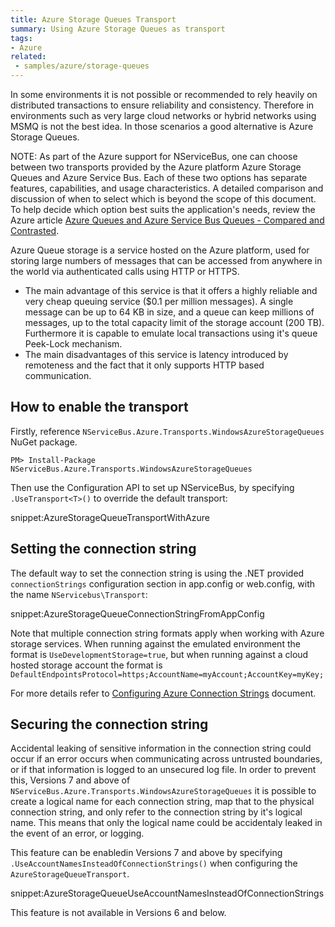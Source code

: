 ```yaml
---
title: Azure Storage Queues Transport
summary: Using Azure Storage Queues as transport
tags:
- Azure
related:
 - samples/azure/storage-queues
---
```


In some environments it is not possible or recommended to rely heavily on distributed transactions to ensure reliability and consistency. Therefore in environments such as very large cloud networks or hybrid networks using MSMQ is not the best idea. In those scenarios a good alternative is Azure Storage Queues.

NOTE: As part of the Azure support for NServiceBus, one can choose between two transports provided by the Azure platform Azure Storage Queues and Azure Service Bus. Each of these two options has separate features, capabilities, and usage characteristics. A detailed comparison and discussion of when to select which is beyond the scope of this document. To help decide which option best suits the application's needs, review the Azure article [Azure Queues and Azure Service Bus Queues - Compared and Contrasted](https://azure.microsoft.com/en-us/documentation/articles/service-bus-azure-and-service-bus-queues-compared-contrasted/).

Azure Queue storage is a service hosted on the Azure platform, used for storing large numbers of messages that can be accessed from anywhere in the world via authenticated calls using HTTP or HTTPS.

 * The main advantage of this service is that it offers a highly reliable and very cheap queuing service ($0.1 per million messages). A single message can be up to 64 KB in size, and a queue can keep millions of messages, up to the total capacity limit of the storage account (200 TB). Furthermore it is capable to emulate local transactions using it's queue Peek-Lock mechanism.
 * The main disadvantages of this service is latency introduced by remoteness and the fact that it only supports HTTP based communication.


## How to enable the transport

Firstly, reference `NServiceBus.Azure.Transports.WindowsAzureStorageQueues` NuGet package.

```
PM> Install-Package NServiceBus.Azure.Transports.WindowsAzureStorageQueues
```

Then use the Configuration API to set up NServiceBus, by specifying `.UseTransport<T>()` to override the default transport:

snippet:AzureStorageQueueTransportWithAzure


## Setting the connection string

The default way to set the connection string is using the .NET provided `connectionStrings` configuration section in app.config or web.config, with the name `NServicebus\Transport`:

snippet:AzureStorageQueueConnectionStringFromAppConfig

Note that multiple connection string formats apply when working with Azure storage services. When running against the emulated environment the format is `UseDevelopmentStorage=true`, but when running against a cloud hosted storage account the format is `DefaultEndpointsProtocol=https;AccountName=myAccount;AccountKey=myKey;`

For more details refer to [Configuring Azure Connection Strings](https://azure.microsoft.com/en-us/documentation/articles/storage-configure-connection-string/) document.


## Securing the connection string

Accidental leaking of sensitive information in the connection string could occur if an error occurs when communicating across untrusted boundaries, or if that information is logged to an unsecured log file. In order to prevent this, Versions 7 and above of `NServiceBus.Azure.Transports.WindowsAzureStorageQueues` it is possible to create a logical name for each connection string, map that to the physical connection string, and only refer to the connection string by it's logical name. This means that only the logical name could be accidentaly leaked in the event of an error, or logging.

This feature can be enabledin Versions 7 and above by specifying `.UseAccountNamesInsteadOfConnectionStrings()` when configuring the `AzureStorageQueueTransport`.

snippet:AzureStorageQueueUseAccountNamesInsteadOfConnectionStrings

This feature is not available in Versions 6 and below.